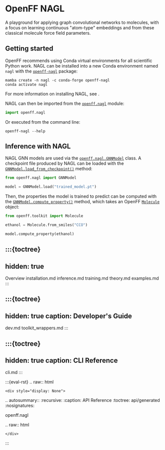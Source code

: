 # OpenFF NAGL

A playground for applying graph convolutional networks to molecules, with a focus on learning continuous "atom-type" embeddings and from these classical molecule force field parameters.

## Getting started

OpenFF recommends using Conda virtual environments for all scientific Python work. NAGL can be installed into a new Conda environment named `nagl` with the [`openff-nagl`] package:

```shell
mamba create -n nagl -c conda-forge openff-nagl
conda activate nagl
```

For more information on installing NAGL, see [](installation.md).

NAGL can then be imported from the [`openff.nagl`] module:

```python
import openff.nagl
```

Or executed from the command line:

```shell
openff-nagl --help
```

[`openff-nagl`]: https://anaconda.org/conda-forge/openff-nagl
[`openff.nagl`]: openff.nagl

## Inference with NAGL

NAGL GNN models are used via the [`openff.nagl.GNNModel`] class. A checkpoint file produced by NAGL can be loaded with the [`GNNModel.load_from_checkpoint()`] method:

```python
from openff.nagl import GNNModel

model = GNNModel.load("trained_model.pt")
```

Then, the properties the model is trained to predict can be computed with the [`GNNModel.compute_property()`] method, which takes an OpenFF [`Molecule`] object:

```python
from openff.toolkit import Molecule

ethanol = Molecule.from_smiles("CCO")

model.compute_property(ethanol)
```

[`openff.nagl.GNNModel`]: openff.nagl.GNNModel
[`GNNModel.load_from_checkpoint()`]: openff.nagl.GNNModel.load_from_checkpoint
[`GNNModel.compute_property()`]: openff.nagl.GNNModel.compute_property
[`Molecule`]: openff.toolkit.topology.Molecule

:::{toctree}
---
hidden: true
---

Overview <self>
installation.md
inference.md
training.md
theory.md
examples.md
:::

:::{toctree}
---
hidden: true
caption: Developer's Guide
---

dev.md
toolkit_wrappers.md
:::

:::{toctree}
---
hidden: true
caption: CLI Reference
---

cli.md
:::


<!--
The autosummary directive renders to rST,
so we must use eval-rst here
-->
:::{eval-rst}
.. raw:: html

    <div style="display: None">

.. autosummary::
   :recursive:
   :caption: API Reference
   :toctree: api/generated
   :nosignatures:

   openff.nagl

.. raw:: html

    </div>
:::
